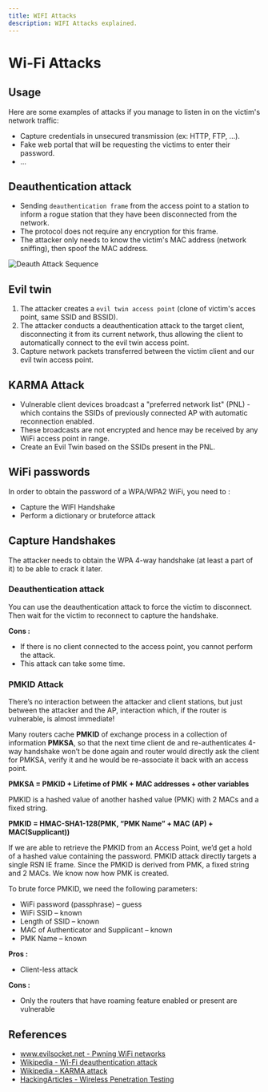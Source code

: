 ```yaml
---
title: WIFI Attacks
description: WIFI Attacks explained.
---
```


# Wi-Fi Attacks

## Usage

Here are some examples of attacks if you manage to listen in on the victim's network traffic:

- Capture credentials in unsecured transmission (ex: HTTP, FTP, ...).
- Fake web portal that will be requesting the victims to enter their password.
- ...

## Deauthentication attack

- Sending `deauthentication frame` from the access point to a station to inform a rogue station that they have been disconnected from the network.
- The protocol does not require any encryption for this frame.
- The attacker only needs to know the victim's MAC address (network sniffing), then spoof the MAC address.

![Deauth Attack Sequence](https://upload.wikimedia.org/wikipedia/commons/thumb/9/95/Deauth_attack_sequence_diagram.svg/424px-Deauth_attack_sequence_diagram.svg.png)

## Evil twin

1. The attacker creates a `evil twin access point` (clone of victim's acces point, same SSID and BSSID).
2. The attacker conducts a deauthentication attack to the target client, disconnecting it from its current network, thus allowing the client to automatically connect to the evil twin access point.
3. Capture network packets transferred between the victim client and our evil twin access point.

## KARMA Attack

- Vulnerable client devices broadcast a "preferred network list" (PNL) - which contains the SSIDs of previously connected AP with automatic reconnection enabled.
- These broadcasts are not encrypted and hence may be received by any WiFi access point in range.
- Create an Evil Twin based on the SSIDs present in the PNL.

## WiFi passwords

In order to obtain the password of a WPA/WPA2 WiFi, you need to :

- Capture the WIFI Handshake
- Perform a dictionary or bruteforce attack

## Capture Handshakes

The attacker needs to obtain the WPA 4-way handshake (at least a part of it) to be able to crack it later.

### Deauthentication attack

You can use the deauthentication attack to force the victim to disconnect. Then wait for the victim to reconnect to capture the handshake.

**Cons :**

- If there is no client connected to the access point, you cannot perform the attack.
- This attack can take some time.

### PMKID Attack

There’s no interaction between the attacker and client stations, but just between the attacker and the AP, interaction which, if the router is vulnerable, is almost immediate!

Many routers cache **PMKID** of exchange process in a collection of information **PMKSA**, so that the next time client de and re-authenticates 4-way handshake won’t be done again and router would directly ask the client for PMKSA, verify it and he would be re-associate it back with an access point.

**PMKSA = PMKID + Lifetime of PMK + MAC addresses + other variables**

PMKID is a hashed value of another hashed value (PMK) with 2 MACs and a fixed string.

**PMKID = HMAC-SHA1-128(PMK, “PMK Name” + MAC (AP) + MAC(Supplicant))**

If we are able to retrieve the PMKID from an Access Point, we’d get a hold of a hashed value containing the password. PMKID attack directly targets a single RSN IE frame. Since the PMKID is derived from PMK, a fixed string and 2 MACs. We know now how PMK is created. 

To brute force PMKID, we need the following parameters:

-   WiFi password (passphrase) – guess
-   WiFi SSID – known
-   Length of SSID – known
-   MAC of Authenticator and Supplicant – known
-   PMK Name – known

**Pros :**

- Client-less attack 

**Cons :**

- Only the routers that have roaming feature enabled or present are vulnerable

## References

- [www.evilsocket.net - Pwning WiFi networks](https://www.evilsocket.net/2019/02/13/Pwning-WiFi-networks-with-bettercap-and-the-PMKID-client-less-attack/)
- [Wikipedia - Wi-Fi deauthentication attack](https://en.wikipedia.org/wiki/Wi-Fi_deauthentication_attack)
- [Wikipedia - KARMA attack](https://en.wikipedia.org/wiki/KARMA_attack)
- [HackingArticles - Wireless Penetration Testing](https://www.hackingarticles.in/wireless-penetration-testing-pmkid-attack/)
